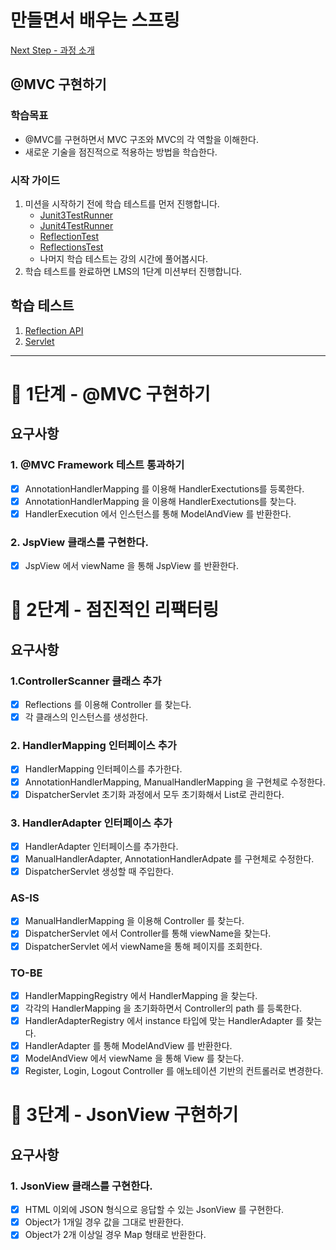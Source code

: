 # 만들면서 배우는 스프링
[Next Step - 과정 소개](https://edu.nextstep.camp/c/4YUvqn9V)

## @MVC 구현하기

### 학습목표
- @MVC를 구현하면서 MVC 구조와 MVC의 각 역할을 이해한다.
- 새로운 기술을 점진적으로 적용하는 방법을 학습한다.

### 시작 가이드
1. 미션을 시작하기 전에 학습 테스트를 먼저 진행합니다.
    - [Junit3TestRunner](study/src/test/java/reflection/Junit3TestRunner.java)
    - [Junit4TestRunner](study/src/test/java/reflection/Junit4TestRunner.java)
    - [ReflectionTest](study/src/test/java/reflection/ReflectionTest.java)
    - [ReflectionsTest](study/src/test/java/reflection/ReflectionsTest.java)
    - 나머지 학습 테스트는 강의 시간에 풀어봅시다.
2. 학습 테스트를 완료하면 LMS의 1단계 미션부터 진행합니다.

## 학습 테스트
1. [Reflection API](study/src/test/java/reflection)
2. [Servlet](study/src/test/java/servlet)


---

# 🚀 1단계 - @MVC 구현하기

## 요구사항
### 1. @MVC Framework 테스트 통과하기
- [x] AnnotationHandlerMapping 를 이용해 HandlerExectutions를 등록한다.
- [x] AnnotationHandlerMapping 을 이용해 HandlerExectutions를 찾는다.
- [x] HandlerExecution 에서 인스턴스를 통해 ModelAndView 를 반환한다.

### 2. JspView 클래스를 구현한다.
- [x] JspView 에서 viewName 을 통해 JspView 를 반환한다.

# 🚀 2단계 - 점진적인 리팩터링

## 요구사항

### 1.ControllerScanner 클래스 추가
- [x] Reflections 를 이용해 Controller 를 찾는다.
- [x] 각 클래스의 인스턴스를 생성한다.

### 2. HandlerMapping 인터페이스 추가
- [x] HandlerMapping 인터페이스를 추가한다.
- [x] AnnotationHandlerMapping, ManualHandlerMapping 을 구현체로 수정한다.
- [x] DispatcherServlet 초기화 과정에서 모두 초기화해서 List로 관리한다.

### 3. HandlerAdapter 인터페이스 추가
- [x] HandlerAdapter 인터페이스를 추가한다.
- [x] ManualHandlerAdapter, AnnotationHandlerAdpate 를 구현체로 수정한다.
- [x] DispatcherServlet 생성할 때 주입한다.

### AS-IS
- [x] ManualHandlerMapping 을 이용해 Controller 를 찾는다.
- [x] DispatcherServlet 에서 Controller를 통해 viewName을 찾는다.
- [x] DispatcherServlet 에서 viewName을 통해 페이지를 조회한다.

### TO-BE
- [x] HandlerMappingRegistry 에서 HandlerMapping 을 찾는다.
- [x] 각각의 HandlerMapping 을 초기화하면서 Controller의 path 를 등록한다.
- [x] HandlerAdapterRegistry 에서 instance 타입에 맞는 HandlerAdapter 를 찾는다.
- [x] HandlerAdapter 를 통해 ModelAndView 를 반환한다.
- [x] ModelAndView 에서 viewName 을 통해 View 를 찾는다.
- [x] Register, Login, Logout Controller 를 애노테이션 기반의 컨트롤러로 변경한다.

# 🚀 3단계 - JsonView 구현하기

## 요구사항

### 1. JsonView 클래스를 구현한다.
- [x] HTML 이외에 JSON 형식으로 응답할 수 있는 JsonView 를 구현한다.
- [x] Object가 1개일 경우 값을 그대로 반환한다.
- [x] Object가 2개 이상일 경우 Map 형태로 반환한다.

